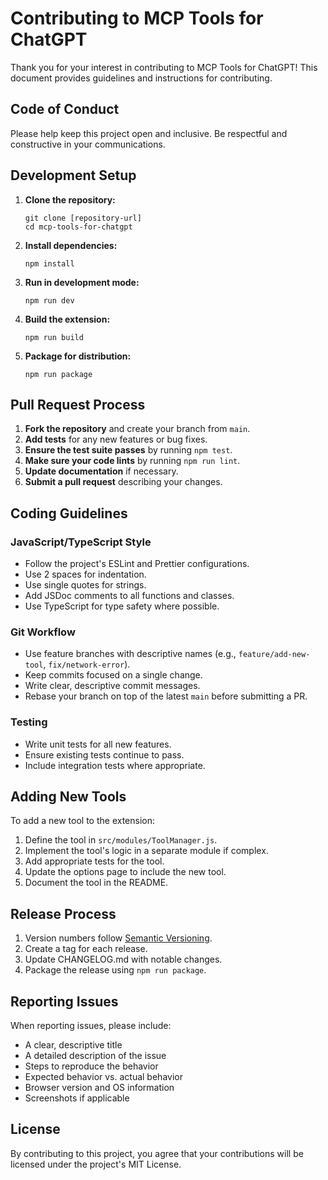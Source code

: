 # Contributing to MCP Tools for ChatGPT

Thank you for your interest in contributing to MCP Tools for ChatGPT! This document provides guidelines and instructions for contributing.

## Code of Conduct

Please help keep this project open and inclusive. Be respectful and constructive in your communications.

## Development Setup

1. **Clone the repository:**
   ```
   git clone [repository-url]
   cd mcp-tools-for-chatgpt
   ```

2. **Install dependencies:**
   ```
   npm install
   ```

3. **Run in development mode:**
   ```
   npm run dev
   ```

4. **Build the extension:**
   ```
   npm run build
   ```

5. **Package for distribution:**
   ```
   npm run package
   ```

## Pull Request Process

1. **Fork the repository** and create your branch from `main`.
2. **Add tests** for any new features or bug fixes.
3. **Ensure the test suite passes** by running `npm test`.
4. **Make sure your code lints** by running `npm run lint`.
5. **Update documentation** if necessary.
6. **Submit a pull request** describing your changes.

## Coding Guidelines

### JavaScript/TypeScript Style

- Follow the project's ESLint and Prettier configurations.
- Use 2 spaces for indentation.
- Use single quotes for strings.
- Add JSDoc comments to all functions and classes.
- Use TypeScript for type safety where possible.

### Git Workflow

- Use feature branches with descriptive names (e.g., `feature/add-new-tool`, `fix/network-error`).
- Keep commits focused on a single change.
- Write clear, descriptive commit messages.
- Rebase your branch on top of the latest `main` before submitting a PR.

### Testing

- Write unit tests for all new features.
- Ensure existing tests continue to pass.
- Include integration tests where appropriate.

## Adding New Tools

To add a new tool to the extension:

1. Define the tool in `src/modules/ToolManager.js`.
2. Implement the tool's logic in a separate module if complex.
3. Add appropriate tests for the tool.
4. Update the options page to include the new tool.
5. Document the tool in the README.

## Release Process

1. Version numbers follow [Semantic Versioning](https://semver.org/).
2. Create a tag for each release.
3. Update CHANGELOG.md with notable changes.
4. Package the release using `npm run package`.

## Reporting Issues

When reporting issues, please include:

- A clear, descriptive title
- A detailed description of the issue
- Steps to reproduce the behavior
- Expected behavior vs. actual behavior
- Browser version and OS information
- Screenshots if applicable

## License

By contributing to this project, you agree that your contributions will be licensed under the project's MIT License. 
